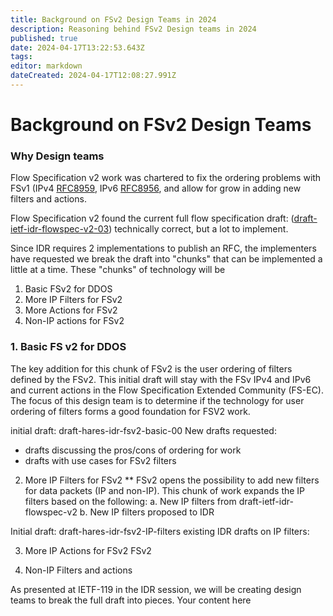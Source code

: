 ```yaml
---
title: Background on FSv2 Design Teams in 2024 
description: Reasoning behind FSv2 Design teams in 2024 
published: true
date: 2024-04-17T13:22:53.643Z
tags: 
editor: markdown
dateCreated: 2024-04-17T12:08:27.991Z
---
```


# Background on FSv2 Design Teams

### Why Design teams 
Flow Specification v2 work was chartered to fix the ordering problems with FSv1 (IPv4 [RFC8959](https://datatracker.ietf.org/doc/rfc8955/), IPv6 [RFC8956](https://datatracker.ietf.org/doc/rfc8956/), and allow for grow in adding new filters and actions. 

Flow Specification v2 found the current full flow specification draft: 
([draft-ietf-idr-flowspec-v2-03](https://datatracker.ietf.org/doc/draft-ietf-idr-flowspec-v2/)) technically correct, but a lot to implement.  


Since IDR requires 2 implementations to publish an RFC, the implementers have requested we break the draft into "chunks" that can be 
implemented a little at a time.  These "chunks" of technology will be
1. Basic FSv2 for DDOS  
2. More IP Filters for FSv2
3. More Actions for FSv2
4. Non-IP actions for FSv2 
 

### 1. Basic FS v2 for DDOS   
The key addition for this chunk of FSv2 is the user ordering of filters defined by the FSv2. 
This initial draft will stay with the FSv IPv4 and IPv6 and current actions in the Flow Specification Extended Community (FS-EC).  The focus of this design team is to determine if the technology for user ordering of filters forms a good foundation for FSV2 work. 

initial draft:  draft-hares-idr-fsv2-basic-00 
New drafts requested: 
- drafts discussing the pros/cons of ordering for work 
- drafts with use cases for FSv2 filters 

2. More IP Filters for FSv2  **
FSv2 opens the possibility to add new filters for data packets (IP and non-IP). This chunk of work expands the IP filters based on the following: 
a. New IP filters from draft-ietf-idr-flowspec-v2 
b. New IP filters proposed to IDR 

Initial draft: draft-hares-idr-fsv2-IP-filters
existing IDR drafts on IP filters: 

3. More IP Actions for FSv2 
FSv2 

4. Non-IP Filters and actions 


As presented at IETF-119 in the IDR session, we will be creating design teams to break the full draft into pieces. 
Your content here